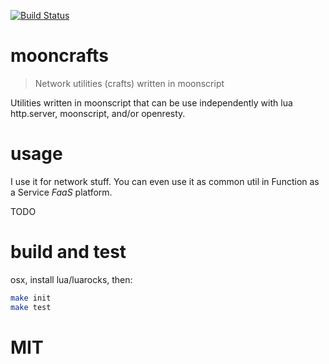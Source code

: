 [![Build Status](https://travis-ci.org/niiknow/mooncrafts.svg?branch=master)](https://travis-ci.org/niiknow/mooncrafts)
# mooncrafts
> Network utilities (crafts) written in moonscript 

Utilities written in moonscript that can be use independently with lua http.server, moonscript, and/or openresty.

# usage
I use it for network stuff.  You can even use it as common util in Function as a Service *FaaS* platform.

TODO

# build and test
osx, install lua/luarocks, then:
```sh
make init
make test
```

# MIT
